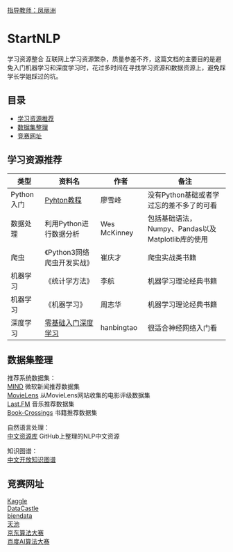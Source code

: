 [指导教师：凤丽洲](http://stat.tjufe.edu.cn/content.jsp?urltype=news.NewsContentUrl&wbtreeid=1076&wbnewsid=1103)
# StartNLP
学习资源整合
互联网上学习资源繁杂，质量参差不齐，这篇文档的主要目的是避免入门机器学习和深度学习时，花过多时间在寻找学习资源和数据资源上，避免踩学长学姐踩过的坑。
## 目录
* [学习资源推荐](#学习资源推荐)  
* [数据集整理](#数据集整理)  
* [竞赛网址](#竞赛网址)  

## 学习资源推荐

|类型|资料名|作者|备注|
|---|---|---|---|
|Python入门|[Pyhton教程](https://www.liaoxuefeng.com/wiki/1016959663602400)|廖雪峰|没有Python基础或者学过忘的差不多了的可看|
|数据处理|利用Python进行数据分析|Wes McKinney|包括基础语法，Numpy、Pandas以及Matplotlib库的使用|
|爬虫|《Python3网络爬虫开发实战》|崔庆才|爬虫实战类书籍|
|机器学习|《统计学方法》|李航|机器学习理论经典书籍|
|机器学习|《机器学习》|周志华|机器学习理论经典书籍|
|深度学习|[零基础入门深度学习](https://www.zybuluo.com/hanbingtao/note/433855)|hanbingtao|很适合神经网络入门看|

## 数据集整理
推荐系统数据集：  
[MIND](https://msnews.github.io/index.html#getting-start) 微软新闻推荐数据集  
[MovieLens](https://grouplens.org/datasets/movielens/) 从MovieLens网站收集的电影评级数据集  
[Last.FM](https://grouplens.org/datasets/hetrec-2011/) 音乐推荐数据集  
[Book-Crossings](http://www2.informatik.uni-freiburg.de/~cziegler/BX/) 书籍推荐数据集  
  
自然语言处理：  
[中文资源库](https://github.com/fighting41love/funNLP/) GitHub上整理的NLP中文资源  
  
知识图谱：  
[中文开放知识图谱](http://openkg.cn/)

## 竞赛网址
[Kaggle](https://www.kaggle.com)  
[DataCastle](https://www.dcjingsai.com/v2/cmptlist.html)  
[biendata](https://www.biendata.xyz)  
[天池](https://tianchi.aliyun.com/competition/gameList/algorithmList)  
[京东算法大赛](https://www.datafountain.cn/competitions)  
[百度AI算法大赛](https://aistudio.baidu.com/aistudio/competition)  
